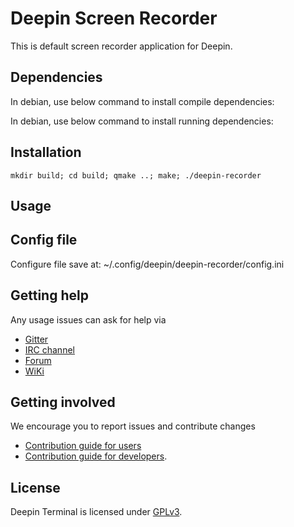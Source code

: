 # Deepin Screen Recorder

This is default screen recorder application for Deepin.

## Dependencies

In debian, use below command to install compile dependencies:


In debian, use below command to install running dependencies:

## Installation

`mkdir build; cd build; qmake ..; make; ./deepin-recorder`

## Usage


## Config file
Configure file save at:
~/.config/deepin/deepin-recorder/config.ini

## Getting help

Any usage issues can ask for help via

* [Gitter](https://gitter.im/orgs/linuxdeepin/rooms)
* [IRC channel](https://webchat.freenode.net/?channels=deepin)
* [Forum](https://bbs.deepin.org)
* [WiKi](http://wiki.deepin.org/)

## Getting involved

We encourage you to report issues and contribute changes

* [Contribution guide for users](http://wiki.deepin.org/index.php?title=Contribution_Guidelines_for_Users)
* [Contribution guide for developers](http://wiki.deepin.org/index.php?title=Contribution_Guidelines_for_Developers).

## License

Deepin Terminal is licensed under [GPLv3](LICENSE).
